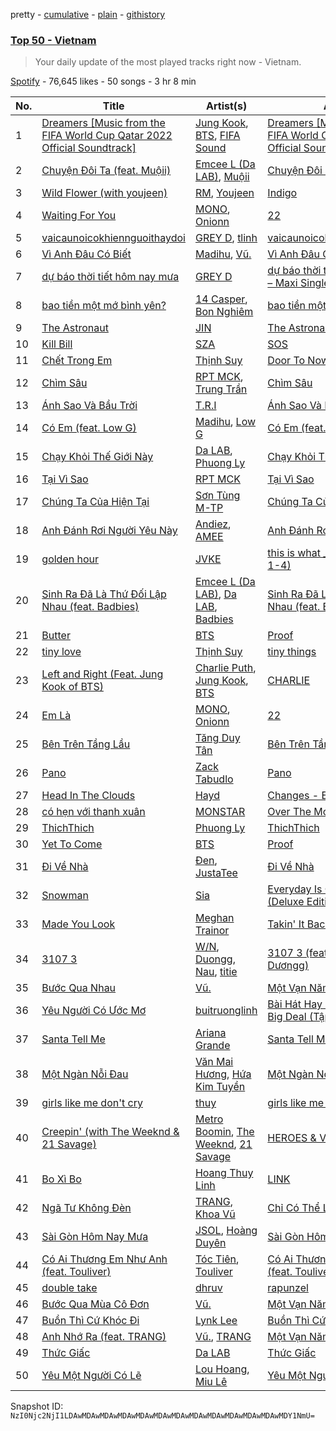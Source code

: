 pretty - [cumulative](/playlists/cumulative/37i9dQZEVXbLdGSmz6xilI.md) - [plain](/playlists/plain/37i9dQZEVXbLdGSmz6xilI) - [githistory](https://github.githistory.xyz/mackorone/spotify-playlist-archive/blob/main/playlists/plain/37i9dQZEVXbLdGSmz6xilI)

### [Top 50 \- Vietnam](https://open.spotify.com/playlist/37i9dQZEVXbLdGSmz6xilI)

> Your daily update of the most played tracks right now \- Vietnam.

[Spotify](https://open.spotify.com/user/spotify) - 76,645 likes - 50 songs - 3 hr 8 min

| No. | Title | Artist(s) | Album | Length |
|---|---|---|---|---|
| 1 | [Dreamers \[Music from the FIFA World Cup Qatar 2022 Official Soundtrack\]](https://open.spotify.com/track/1RDvyOk4WtPCtoqciJwVn8) | [Jung Kook](https://open.spotify.com/artist/6HaGTQPmzraVmaVxvz6EUc), [BTS](https://open.spotify.com/artist/3Nrfpe0tUJi4K4DXYWgMUX), [FIFA Sound](https://open.spotify.com/artist/5C01hDqpEmrmDfUhX9YWsH) | [Dreamers \[Music from the FIFA World Cup Qatar 2022 Official Soundtrack\]](https://open.spotify.com/album/0gr5OmB74UhoANEXwYT3gE) | 3:21 |
| 2 | [Chuyện Đôi Ta \(feat\. Muộii\)](https://open.spotify.com/track/4CUvVaAYuXtvYURLFz7EIL) | [Emcee L \(Da LAB\)](https://open.spotify.com/artist/4bPYvyUn1mWwUwIW57oST2), [Muộii](https://open.spotify.com/artist/1Tdy7LZnrufTyuEbgDi1D8) | [Chuyện Đôi Ta \(feat\. Muộii\)](https://open.spotify.com/album/5tFSjs5VsM2EwoA2Px6jqo) | 3:28 |
| 3 | [Wild Flower \(with youjeen\)](https://open.spotify.com/track/1AZjCZSGEjlxUufFQwSszF) | [RM](https://open.spotify.com/artist/2auC28zjQyVTsiZKNgPRGs), [Youjeen](https://open.spotify.com/artist/4wVcCedmr7FHtUlFnIeJIG) | [Indigo](https://open.spotify.com/album/2wGinO7YWLHN2sULIr4a7v) | 4:33 |
| 4 | [Waiting For You](https://open.spotify.com/track/5hkAuvgkOrd4KpDOlCNsvW) | [MONO](https://open.spotify.com/artist/5jTFNkoZebPnX90CbB3F2A), [Onionn](https://open.spotify.com/artist/25M5YMbLCbYDSFPhQXYE8c) | [22](https://open.spotify.com/album/3lZ0sW4znNieFHxGdyWXCj) | 4:25 |
| 5 | [vaicaunoicokhiennguoithaydoi](https://open.spotify.com/track/25h0TqC9H3BcMA7KjK5nHK) | [GREY D](https://open.spotify.com/artist/6d0dLenjy5CnR5ZMn2agiV), [tlinh](https://open.spotify.com/artist/3diftVOq7aEIebXKkC34oR) | [vaicaunoicokhiennguoithaydoi](https://open.spotify.com/album/5Gu0Ldddj2f6a0q5gitIok) | 3:45 |
| 6 | [Vì Anh Đâu Có Biết](https://open.spotify.com/track/6VXVYATpQXEIoZ97NnWCmn) | [Madihu](https://open.spotify.com/artist/1OIYKbmhG0RxPXvVPNj3NN), [Vũ.](https://open.spotify.com/artist/57g2v7gJZepcwsuwssIfZs) | [Vì Anh Đâu Có Biết](https://open.spotify.com/album/3C5z2dMU7D6VLpnNtYujPJ) | 4:01 |
| 7 | [dự báo thời tiết hôm nay mưa](https://open.spotify.com/track/7bFFUPBiF15n8m8RziqS4o) | [GREY D](https://open.spotify.com/artist/6d0dLenjy5CnR5ZMn2agiV) | [dự báo thời tiết hôm nay mưa – Maxi Single](https://open.spotify.com/album/7q2bB2NNFlNbtqadbn55pL) | 4:41 |
| 8 | [bao tiền một mớ bình yên?](https://open.spotify.com/track/3wn8HJNjkY4wzTBy35ZvQ6) | [14 Casper](https://open.spotify.com/artist/0zo8kCJVktn7oPnzpkbC2p), [Bon Nghiêm](https://open.spotify.com/artist/6hnfLIkvDl6pjlAe1YRGXY) | [bao tiền một mớ bình yên?](https://open.spotify.com/album/5O0csa2fMgpO8DwEhwThRV) | 5:00 |
| 9 | [The Astronaut](https://open.spotify.com/track/0h7QMc9ZRzA9QJrbEHytn2) | [JIN](https://open.spotify.com/artist/5vV3bFXnN6D6N3Nj4xRvaV) | [The Astronaut](https://open.spotify.com/album/6nT2VfGN07ar1vdZyJY6ox) | 4:42 |
| 10 | [Kill Bill](https://open.spotify.com/track/1Qrg8KqiBpW07V7PNxwwwL) | [SZA](https://open.spotify.com/artist/7tYKF4w9nC0nq9CsPZTHyP) | [SOS](https://open.spotify.com/album/1nrVofqDRs7cpWXJ49qTnP) | 2:33 |
| 11 | [Chết Trong Em](https://open.spotify.com/track/1dUmmBh2nw8XzEI3au0uFs) | [Thịnh Suy](https://open.spotify.com/artist/2xK6qcvfXuFFbU0NL95aeo) | [Door To Nowhere](https://open.spotify.com/album/5l7m3Ck0FMb0nDgzZfOBr3) | 4:16 |
| 12 | [Chìm Sâu](https://open.spotify.com/track/4ih9noxBfg7euMjCPO0qNH) | [RPT MCK](https://open.spotify.com/artist/1zSv9qZANOWB4HRE8sxeTL), [Trung Trần](https://open.spotify.com/artist/2v14NO80QYditUms7sbEIZ) | [Chìm Sâu](https://open.spotify.com/album/2AZXUAGWs90yNEUC4biubs) | 2:36 |
| 13 | [Ánh Sao Và Bầu Trời](https://open.spotify.com/track/5iZHnufFUgATzrpGgH1K0W) | [T.R.I](https://open.spotify.com/artist/2rVYwIYNEsMxtt8j5yemHb) | [Ánh Sao Và Bầu Trời](https://open.spotify.com/album/1JLUfM3IFpFyBSyhNQWkYw) | 4:20 |
| 14 | [Có Em \(feat\. Low G\)](https://open.spotify.com/track/6Hs2xIgB8nzyGFDvVA8lFa) | [Madihu](https://open.spotify.com/artist/1OIYKbmhG0RxPXvVPNj3NN), [Low G](https://open.spotify.com/artist/6TITnFVRcl0AcZ4syE7Toe) | [Có Em \(feat\. Low G\)](https://open.spotify.com/album/7nvdYW7qe9f1DT7pZ1EXDg) | 3:38 |
| 15 | [Chạy Khỏi Thế Giới Này](https://open.spotify.com/track/5ECHJ1llWBNYLVCYrllD3x) | [Da LAB](https://open.spotify.com/artist/6zUWZmyi5MLOEynQ5wCI5f), [Phuong Ly](https://open.spotify.com/artist/5Kh0ta0UY4uJ4g2CIdq9V9) | [Chạy Khỏi Thế Giới Này](https://open.spotify.com/album/50HY9g20cVF2PKCYmy5LFZ) | 4:15 |
| 16 | [Tại Vì Sao](https://open.spotify.com/track/5yrPkBvOBvqfSjDhoRzDlO) | [RPT MCK](https://open.spotify.com/artist/1zSv9qZANOWB4HRE8sxeTL) | [Tại Vì Sao](https://open.spotify.com/album/5DZXXrAKNwD0c0Avrs5W9j) | 3:23 |
| 17 | [Chúng Ta Của Hiện Tại](https://open.spotify.com/track/17iGUekw5nFt5mIRJcUm3R) | [Sơn Tùng M\-TP](https://open.spotify.com/artist/5dfZ5uSmzR7VQK0udbAVpf) | [Chúng Ta Của Hiện Tại](https://open.spotify.com/album/6oT0WOEPWOxsa2Vmnkxwxa) | 5:01 |
| 18 | [Anh Đánh Rơi Người Yêu Này](https://open.spotify.com/track/0Nz6SyAceTkTy4lCDgqFJ7) | [Andiez](https://open.spotify.com/artist/0tBmmwc8j8zbJxISwdsvjA), [AMEE](https://open.spotify.com/artist/2aQnC3DbZB9GbauvhAw7ve) | [Anh Đánh Rơi Người Yêu Này](https://open.spotify.com/album/5uucqP2OHCCloq5bf9AiAG) | 3:37 |
| 19 | [golden hour](https://open.spotify.com/track/5odlY52u43F5BjByhxg7wg) | [JVKE](https://open.spotify.com/artist/164Uj4eKjl6zTBKfJLFKKK) | [this is what \_\_\_\_ feels like \(Vol\. 1\-4\)](https://open.spotify.com/album/69AaAkdktFGnk9POmHENkT) | 3:29 |
| 20 | [Sinh Ra Đã Là Thứ Đối Lập Nhau \(feat\. Badbies\)](https://open.spotify.com/track/5BTzf3doGTigDIYUFtbkI9) | [Emcee L \(Da LAB\)](https://open.spotify.com/artist/4bPYvyUn1mWwUwIW57oST2), [Da LAB](https://open.spotify.com/artist/6zUWZmyi5MLOEynQ5wCI5f), [Badbies](https://open.spotify.com/artist/2ZjO6APYelcHcLd2pWMx8x) | [Sinh Ra Đã Là Thứ Đối Lập Nhau \(feat\. Badbies\)](https://open.spotify.com/album/5vJ5JDNypTPlAc5yv3du8s) | 3:54 |
| 21 | [Butter](https://open.spotify.com/track/6jjYDGxVJsWS0a5wlVF5vS) | [BTS](https://open.spotify.com/artist/3Nrfpe0tUJi4K4DXYWgMUX) | [Proof](https://open.spotify.com/album/6al2VdKbb6FIz9d7lU7WRB) | 2:44 |
| 22 | [tiny love](https://open.spotify.com/track/4AgFXIVT7hVhBZ5DEOaLu3) | [Thịnh Suy](https://open.spotify.com/artist/2xK6qcvfXuFFbU0NL95aeo) | [tiny things](https://open.spotify.com/album/4nSOMXIWouesFTEk9vT7eA) | 2:38 |
| 23 | [Left and Right \(Feat\. Jung Kook of BTS\)](https://open.spotify.com/track/5Odq8ohlgIbQKMZivbWkEo) | [Charlie Puth](https://open.spotify.com/artist/6VuMaDnrHyPL1p4EHjYLi7), [Jung Kook](https://open.spotify.com/artist/6HaGTQPmzraVmaVxvz6EUc), [BTS](https://open.spotify.com/artist/3Nrfpe0tUJi4K4DXYWgMUX) | [CHARLIE](https://open.spotify.com/album/5Jk4Eg7pxYhDrWJCVVzmMt) | 2:34 |
| 24 | [Em Là](https://open.spotify.com/track/6A1IbMKwjvXibcrU1sdqKH) | [MONO](https://open.spotify.com/artist/5jTFNkoZebPnX90CbB3F2A), [Onionn](https://open.spotify.com/artist/25M5YMbLCbYDSFPhQXYE8c) | [22](https://open.spotify.com/album/3lZ0sW4znNieFHxGdyWXCj) | 3:17 |
| 25 | [Bên Trên Tầng Lầu](https://open.spotify.com/track/0Cy7uOfTjJrmHkNEPBBZxf) | [Tăng Duy Tân](https://open.spotify.com/artist/1n9JKdEdLxrbgJiqz1WZFJ) | [Bên Trên Tầng Lầu](https://open.spotify.com/album/3YTsTxFi7qKmDx2TqlpYKG) | 3:04 |
| 26 | [Pano](https://open.spotify.com/track/08MFgEQeVLF37EyZ7jcwLc) | [Zack Tabudlo](https://open.spotify.com/artist/67IN4cLJ7798gUapyZlmac) | [Pano](https://open.spotify.com/album/1HJ34zQqSqNvZeO2W6dE01) | 4:14 |
| 27 | [Head In The Clouds](https://open.spotify.com/track/3CeKc83EsgRPItgvlDHo5B) | [Hayd](https://open.spotify.com/artist/1adGvsK8A0XG2D18ufk7fZ) | [Changes \- EP](https://open.spotify.com/album/1GknYqyoJ7ZHn8ch5PJipt) | 3:04 |
| 28 | [có hẹn với thanh xuân](https://open.spotify.com/track/54UNNgtE3zzERwTuWSQLqd) | [MONSTAR](https://open.spotify.com/artist/2CLdtsyD2NsTOBBOVr7fi8) | [Over The Moon](https://open.spotify.com/album/4bC0p7T5Wy2kqCuQ0uK4D7) | 3:38 |
| 29 | [ThichThich](https://open.spotify.com/track/3wUp8eCTshIrJcYbjWaoyP) | [Phuong Ly](https://open.spotify.com/artist/5Kh0ta0UY4uJ4g2CIdq9V9) | [ThichThich](https://open.spotify.com/album/4AitP1QgqnYpEpx8KY07IA) | 4:01 |
| 30 | [Yet To Come](https://open.spotify.com/track/10SRMwb9EuVS1K9rYsBfHQ) | [BTS](https://open.spotify.com/artist/3Nrfpe0tUJi4K4DXYWgMUX) | [Proof](https://open.spotify.com/album/6al2VdKbb6FIz9d7lU7WRB) | 3:13 |
| 31 | [Đi Về Nhà](https://open.spotify.com/track/7LVrrX8pkzI9fMF88nGabt) | [Đen](https://open.spotify.com/artist/1LEtM3AleYg1xabW6CRkpi), [JustaTee](https://open.spotify.com/artist/3rjcQ5VIWCN4q7UFetzdeO) | [Đi Về Nhà](https://open.spotify.com/album/7C3WHnNZ5zcUutPtsB7KjD) | 3:20 |
| 32 | [Snowman](https://open.spotify.com/track/7uoFMmxln0GPXQ0AcCBXRq) | [Sia](https://open.spotify.com/artist/5WUlDfRSoLAfcVSX1WnrxN) | [Everyday Is Christmas \(Deluxe Edition\)](https://open.spotify.com/album/2vcGYJcPfXUmCdcXXqqukg) | 2:45 |
| 33 | [Made You Look](https://open.spotify.com/track/0QHEIqNKsMoOY5urbzN48u) | [Meghan Trainor](https://open.spotify.com/artist/6JL8zeS1NmiOftqZTRgdTz) | [Takin' It Back](https://open.spotify.com/album/4LVa9bljQRvLYpWr8qyaXs) | 2:14 |
| 34 | [3107 3](https://open.spotify.com/track/1EmMFSLRVkOszCa4ul9z0F) | [W/N](https://open.spotify.com/artist/6NF9Oa4ThQWCj6mogFSrVD), [Duongg](https://open.spotify.com/artist/3JkGKNawown8MgcJsDw1WT), [Nau](https://open.spotify.com/artist/38QautgC2LNYKiu10BB0sF), [titie](https://open.spotify.com/artist/2I8garg5B5BsdmetbsXsjG) | [3107 3 \(feat\. Nâu, titie, Dươngg\)](https://open.spotify.com/album/5fvs6ZOlCkfOa6zZ9jvXAb) | 4:00 |
| 35 | [Bước Qua Nhau](https://open.spotify.com/track/38rjRVqEHSlDRrDWDvjkqW) | [Vũ.](https://open.spotify.com/artist/57g2v7gJZepcwsuwssIfZs) | [Một Vạn Năm](https://open.spotify.com/album/4nfpHvg7KFcAUTg6yajpvN) | 4:17 |
| 36 | [Yêu Người Có Ước Mơ](https://open.spotify.com/track/2VHXCihhlSC2lUFoCaemRN) | [buitruonglinh](https://open.spotify.com/artist/7Cp2hGcriAaDUAWpXnSEwm) | [Bài Hát Hay Nhất \- Big Song Big Deal \(Tập 6\)](https://open.spotify.com/album/21hdhN4ANjq7TpqIr4UZmw) | 4:43 |
| 37 | [Santa Tell Me](https://open.spotify.com/track/0lizgQ7Qw35od7CYaoMBZb) | [Ariana Grande](https://open.spotify.com/artist/66CXWjxzNUsdJxJ2JdwvnR) | [Santa Tell Me](https://open.spotify.com/album/27MNgBEnLCKoafz1g2Zu97) | 3:24 |
| 38 | [Một Ngàn Nỗi Đau](https://open.spotify.com/track/05X3a0YGmS1rbH50aL8lGF) | [Văn Mai Hương](https://open.spotify.com/artist/63SNH9m8M034lCGELVC1dm), [Hứa Kim Tuyền](https://open.spotify.com/artist/3Ufoo4BPShhahtCSjgpBLP) | [Một Ngàn Nỗi Đau](https://open.spotify.com/album/3STAYL3gX9aQx2oi3yslIz) | 5:21 |
| 39 | [girls like me don't cry](https://open.spotify.com/track/2DtUUBwYwEzKMTMDrc5EiO) | [thuy](https://open.spotify.com/artist/3R80OE4RViOWbnuvqh0j8a) | [girls like me don't cry](https://open.spotify.com/album/2H3DD9jBaIor2z1hda43gE) | 3:33 |
| 40 | [Creepin' \(with The Weeknd & 21 Savage\)](https://open.spotify.com/track/2dHHgzDwk4BJdRwy9uXhTO) | [Metro Boomin](https://open.spotify.com/artist/0iEtIxbK0KxaSlF7G42ZOp), [The Weeknd](https://open.spotify.com/artist/1Xyo4u8uXC1ZmMpatF05PJ), [21 Savage](https://open.spotify.com/artist/1URnnhqYAYcrqrcwql10ft) | [HEROES & VILLAINS](https://open.spotify.com/album/7txGsnDSqVMoRl6RQ9XyZP) | 3:41 |
| 41 | [Bo Xì Bo](https://open.spotify.com/track/4X2iEvLVDm1Acd8Xmxw1ZC) | [Hoang Thuy Linh](https://open.spotify.com/artist/0r63ReVRjxrS4ATbLrdcrL) | [LINK](https://open.spotify.com/album/38DiN8raykLZKEr5T6v5hM) | 2:52 |
| 42 | [Ngã Tư Không Đèn](https://open.spotify.com/track/73fFRs03s0gtjggfMW213L) | [TRANG](https://open.spotify.com/artist/2knyDFP4xw9wZEWA98JX6b), [Khoa Vũ](https://open.spotify.com/artist/4OqYnPUq6VwNMacIwwbWGw) | [Chỉ Có Thể Là Anh](https://open.spotify.com/album/1Ln8SYXthP1VIVaQPDmZH9) | 3:38 |
| 43 | [Sài Gòn Hôm Nay Mưa](https://open.spotify.com/track/1xoadYaxtOp9gHDwgmPDuz) | [JSOL](https://open.spotify.com/artist/6EybZ5zwPNEtEngfrEMevN), [Hoàng Duyên](https://open.spotify.com/artist/3LbBKYlyMaATS8IIe7HJ0d) | [Sài Gòn Hôm Nay Mưa](https://open.spotify.com/album/3uvFlg7afslUUJh43G2xwX) | 4:07 |
| 44 | [Có Ai Thương Em Như Anh \(feat\. Touliver\)](https://open.spotify.com/track/7AD5F85waSb3yZxZxEXhJM) | [Tóc Tiên](https://open.spotify.com/artist/4YkqEuVf1Jf2x2XDqJ2CvC), [Touliver](https://open.spotify.com/artist/5UNWQJdUbO8Gbg9Qn3r52M) | [Có Ai Thương Em Như Anh \(feat\. Touliver\)](https://open.spotify.com/album/3MxId1GopqGHnUTynUIuFA) | 3:51 |
| 45 | [double take](https://open.spotify.com/track/0QzuaeCEEOV40Pn7IvKEny) | [dhruv](https://open.spotify.com/artist/70NcAr4ZtA3FAqU16iQZSb) | [rapunzel](https://open.spotify.com/album/305fd6KSKY40Yjgwvm2ck6) | 2:51 |
| 46 | [Bước Qua Mùa Cô Đơn](https://open.spotify.com/track/6uxuJ8Fr1AAfSPJUF9N1yr) | [Vũ.](https://open.spotify.com/artist/57g2v7gJZepcwsuwssIfZs) | [Một Vạn Năm](https://open.spotify.com/album/4nfpHvg7KFcAUTg6yajpvN) | 4:38 |
| 47 | [Buồn Thì Cứ Khóc Đi](https://open.spotify.com/track/6iXGivPFpsqKmrINhIbPvx) | [Lynk Lee](https://open.spotify.com/artist/7H9jPV9qWyp6V629038aXU) | [Buồn Thì Cứ Khóc Đi](https://open.spotify.com/album/6mgn507pXtwFXRcEGcg4bA) | 3:42 |
| 48 | [Anh Nhớ Ra \(feat\. TRANG\)](https://open.spotify.com/track/7eDrdQ7PK9Xm1CZCKWsgmH) | [Vũ.](https://open.spotify.com/artist/57g2v7gJZepcwsuwssIfZs), [TRANG](https://open.spotify.com/artist/2knyDFP4xw9wZEWA98JX6b) | [Một Vạn Năm](https://open.spotify.com/album/4nfpHvg7KFcAUTg6yajpvN) | 4:36 |
| 49 | [Thức Giấc](https://open.spotify.com/track/1MiJk3dXC5jzhvLFP0dUM7) | [Da LAB](https://open.spotify.com/artist/6zUWZmyi5MLOEynQ5wCI5f) | [Thức Giấc](https://open.spotify.com/album/5g1CmwPBfBGvODvhQdi9oi) | 4:29 |
| 50 | [Yêu Một Người Có Lẽ](https://open.spotify.com/track/2o4dDfLK6NVI7TjBm5VoMv) | [Lou Hoang](https://open.spotify.com/artist/75Ki5hBCOpDtKGoFyTvLxP), [Miu Lê](https://open.spotify.com/artist/4e5LAUvM35jleGg8gElTsP) | [Yêu Một Người Có Lẽ](https://open.spotify.com/album/5ct4cb4xmcTrd9hfLFVQXb) | 4:13 |

Snapshot ID: `NzI0Njc2NjI1LDAwMDAwMDAwMDAwMDAwMDAwMDAwMDAwMDAwMDAwMDAwMDAwMDY1NmU=`

